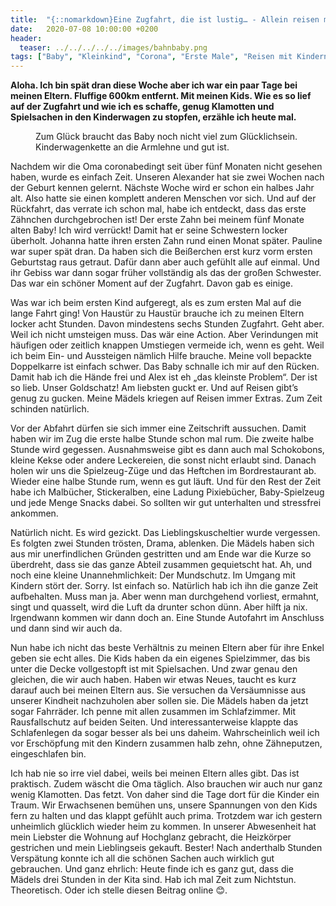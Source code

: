 ```yaml
---
title:  "{::nomarkdown}Eine Zugfahrt, die ist lustig… - Allein reisen mit drei Kindern{:/}"
date:   2020-07-08 10:00:00 +0200
header:
  teaser: ../../../../../images/bahnbaby.png
tags: ["Baby", "Kleinkind", "Corona", "Erste Male", "Reisen mit Kindern"]
---
```


**Aloha. Ich bin spät dran diese Woche aber ich war ein paar Tage bei meinen Eltern. Fluffige 600km entfernt. Mit meinen Kids. Wie es so lief auf der Zugfahrt und wie ich es schaffe, genug Klamotten und Spielsachen in den Kinderwagen zu stopfen, erzähle ich heute mal.**

<figure>
  <img src="../../../../../images/bahnbaby.png" alt="">
  <figcaption>Zum Glück braucht das Baby noch nicht viel zum Glücklichsein. Kinderwagenkette an die Armlehne und gut ist.</figcaption>
</figure>

Nachdem wir die Oma coronabedingt seit über fünf Monaten nicht gesehen haben, wurde es einfach Zeit. Unseren Alexander hat sie zwei Wochen nach der Geburt kennen gelernt. Nächste Woche wird er schon ein halbes Jahr alt. Also hatte sie einen komplett anderen Menschen vor sich. Und auf der Rückfahrt, das verrate ich schon mal, habe ich entdeckt, dass das erste Zähnchen durchgebrochen ist! Der erste Zahn bei meinem fünf Monate alten Baby! Ich wird verrückt! Damit hat er seine Schwestern locker überholt. Johanna hatte ihren ersten Zahn rund einen Monat später. Pauline war super spät dran. Da haben sich die Beißerchen erst kurz vorm ersten Geburtstag raus getraut. Dafür dann aber auch gefühlt alle auf einmal. Und ihr Gebiss war dann sogar früher vollständig als das der großen Schwester. Das war ein schöner Moment auf der Zugfahrt. Davon gab es einige.

Was war ich beim ersten Kind aufgeregt, als es zum ersten Mal auf die lange Fahrt ging! Von Haustür zu Haustür brauche ich zu meinen Eltern locker acht Stunden. Davon mindestens sechs Stunden Zugfahrt. Geht aber. Weil ich nicht umsteigen muss. Das wär eine Action. Aber Verindungen mit häufigen oder zeitlich knappen Umstiegen vermeide ich, wenn es geht. Weil ich beim Ein- und Aussteigen nämlich Hilfe brauche. Meine voll bepackte Doppelkarre ist einfach schwer. Das Baby schnalle ich mir auf den Rücken. Damit hab ich die Hände frei und Alex ist eh „das kleinste Problem“. Der ist so lieb. Unser Goldschatz! Am liebsten guckt er. Und auf Reisen gibt’s genug zu gucken. Meine Mädels kriegen auf Reisen immer Extras. Zum Zeit schinden natürlich.

Vor der Abfahrt dürfen sie sich immer eine Zeitschrift aussuchen. Damit haben wir im Zug die erste halbe Stunde schon mal rum. Die zweite halbe Stunde wird gegessen. Ausnahmsweise gibt es dann auch mal Schokobons, kleine Kekse oder andere Leckereien, die sonst nicht erlaubt sind. Danach holen wir uns die Spielzeug-Züge und das Heftchen im Bordrestaurant ab. Wieder eine halbe Stunde rum, wenn es gut läuft. Und für den Rest der Zeit habe ich Malbücher, Stickeralben, eine Ladung Pixiebücher, Baby-Spielzeug und jede Menge Snacks dabei. So sollten wir gut unterhalten und stressfrei ankommen. 

Natürlich nicht. Es wird gezickt. Das Lieblingskuscheltier wurde vergessen. Es folgten zwei Stunden trösten, Drama, ablenken. Die Mädels haben sich aus mir unerfindlichen Gründen gestritten und am Ende war die Kurze so überdreht, dass sie das ganze Abteil zusammen gequietscht hat. Ah, und noch eine kleine Unannehmlichkeit: Der Mundschutz. Im Umgang mit Kindern stört der. Sorry. Ist einfach so. Natürlich hab ich ihn die ganze Zeit aufbehalten. Muss man ja. Aber wenn man durchgehend vorliest, ermahnt, singt und quasselt, wird die Luft da drunter schon dünn. Aber hilft ja nix. Irgendwann kommen wir dann doch an. Eine Stunde Autofahrt im Anschluss und dann sind wir auch da.

Nun habe ich nicht das beste Verhältnis zu meinen Eltern aber für ihre Enkel geben sie echt alles. Die Kids haben da ein eigenes Spielzimmer, das bis unter die Decke vollgestopft ist mit Spielsachen. Und zwar genau den gleichen, die wir auch haben. Haben wir etwas Neues, taucht es kurz darauf auch bei meinen Eltern aus. Sie versuchen da Versäumnisse aus unserer Kindheit nachzuholen aber sollen sie. Die Mädels haben da jetzt sogar Fahrräder. Ich penne mit allen zusammen im Schlafzimmer. Mit Rausfallschutz auf beiden Seiten. Und interessanterweise klappte das Schlafenlegen da sogar besser als bei uns daheim. Wahrscheinlich weil ich vor Erschöpfung mit den Kindern zusammen halb zehn, ohne Zähneputzen, eingeschlafen bin. 

Ich hab nie so irre viel dabei, weils bei meinen Eltern alles gibt. Das ist praktisch. Zudem wäscht die Oma täglich. Also brauchen wir auch nur ganz wenig Klamotten. Das fetzt. Von daher sind die Tage dort für die Kinder ein Traum. Wir Erwachsenen bemühen uns, unsere Spannungen von den Kids fern zu halten und das klappt gefühlt auch prima. Trotzdem war ich gestern unheimlich glücklich wieder heim zu kommen. In unserer Abwesenheit hat mein Liebster die Wohnung auf Hochglanz gebracht, die Heizkörper gestrichen und mein Lieblingseis gekauft. Bester! Nach anderthalb Stunden Verspätung konnte ich all die schönen Sachen auch wirklich gut gebrauchen. Und ganz ehrlich: Heute finde ich es ganz gut, dass die Mädels drei Stunden in der Kita sind. Hab ich mal Zeit zum Nichtstun. Theoretisch. Oder ich stelle diesen Beitrag online 😊.  




  












 






 





  


  






					 


 
 








